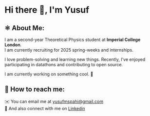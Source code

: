 # Hi there 👋, I'm Yusuf 


## ⚛️ About Me: 
I am a second-year Theoretical Physics student at **Imperial College London**. </br>
I am currently recruiting for 2025 spring-weeks and internships.

I love problem-solving and learning new things. Recently, I've enjoyed participating in datathons and contributing to open source.

I am currently working on something cool. 🔨  </br>

## 💼 How to reach me:
✉️  You can email me at yusufmspahi@gmail.com </br>
:handshake: And also connect with me on [Linkedin](https://www.linkedin.com/in/yusufmspahi)

<!---
yusufmspahi/yusufmspahi is a ✨ special ✨ repository because its `README.md` (this file) appears on your GitHub profile.
You can click the Preview link to take a look at your changes.
--->
